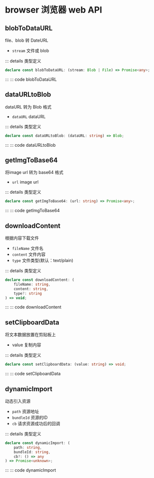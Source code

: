 # browser 浏览器 web API

## blobToDataURL
file、blob 转 DateURL

* `stream` 文件或 blob

::: details 类型定义
```ts
declare const blobToDataURL: (stream: Blob | File) => Promise<any>;
```
:::
::: code blobToDataURL

## dataURLtoBlob
dataURL 转为 Blob 格式

* `dataURL` dataURL

::: details 类型定义
```ts
declare const dataURLtoBlob: (dataURL: string) => Blob;
```
:::
::: code dataURLtoBlob

## getImgToBase64
将image url 转为 base64 格式

* `url` image url

::: details 类型定义
```ts
declare const getImgToBase64: (url: string) => Promise<any>;
```
:::
::: code getImgToBase64

## downloadContent
根据内容下载文件

* `fileName` 文件名
* `content` 文件内容
* `type` 文件类型(默认：text/plain)

::: details 类型定义
```ts
declare const downloadContent: (
    fileName: string, 
    content: string, 
    type?: string
) => void;
```
:::
::: code downloadContent

## setClipboardData
将文本数据放置在剪贴板上

* value 复制内容

::: details 类型定义
```ts
declare const setClipboardData: (value: string) => void;
```
:::
::: code setClipboardData

## dynamicImport
动态引入资源

* `path` 资源地址
* `bundleId` 资源的ID
* `cb` 请求资源成功后的回调

::: details 类型定义
```ts
declare const dynamicImport: (
    path: string, 
    bundleId: string, 
    cb?: () => any
) => Promise<unknown>;
```
:::
::: code dynamicImport
